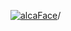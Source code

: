 [![alcaFace](https://camo.githubusercontent.com/2ee094c4af74cb0ec2e19388fccfb809837623e3/68747470733a2f2f7374617469632d63646e2e6a74766e772e6e65742f656d6f7469636f6e732f76312f3332383632362f312e30)](https://twitch.tv/Alca)/

<!--
# My "Popular" CodePens

<table>
	<tr>
		<th></th>
		<th>Title</th>
		<th>Last updated</th>
	</tr>
	<tr>
		<td><a href="https://codepen.io/Alca/pen/XWVoWoM" rel="nofollow"><img src="https://codepen.io/alca/pen/XWVoWoM/image/default.png" width="100" height="56.25"></a></td>
		<td><a href="https://codepen.io/Alca/pen/XWVoWoM" rel="nofollow">A Pen by Jacob Foster</a></td>
		<td>Apr 18, 2022</td>
	</tr>
	<tr>
		<td><a href="https://codepen.io/Alca/pen/QWazWGR" rel="nofollow"><img src="https://codepen.io/alca/pen/QWazWGR/image/default.png" width="100" height="56.25"></a></td>
		<td><a href="https://codepen.io/Alca/pen/QWazWGR" rel="nofollow">A Pen by Jacob Foster</a></td>
		<td>Apr 17, 2022</td>
	</tr>
	<tr>
		<td><a href="https://codepen.io/Alca/pen/ExoOONN" rel="nofollow"><img src="https://codepen.io/alca/pen/ExoOONN/image/default.png" width="100" height="56.25"></a></td>
		<td><a href="https://codepen.io/Alca/pen/ExoOONN" rel="nofollow">SallyTheAltarBoy</a></td>
		<td>Apr 17, 2022</td>
	</tr>
	<tr>
		<td><a href="https://codepen.io/Alca/pen/XWVyNzr" rel="nofollow"><img src="https://codepen.io/alca/pen/XWVyNzr/image/default.png" width="100" height="56.25"></a></td>
		<td><a href="https://codepen.io/Alca/pen/XWVyNzr" rel="nofollow">A Pen by Jacob Foster</a></td>
		<td>Apr 16, 2022</td>
	</tr>
	<tr>
		<td><a href="https://codepen.io/Alca/pen/GRyBJZX" rel="nofollow"><img src="https://codepen.io/alca/pen/GRyBJZX/image/default.png" width="100" height="56.25"></a></td>
		<td><a href="https://codepen.io/Alca/pen/GRyBJZX" rel="nofollow">A cube thing based on...</a></td>
		<td>Apr 17, 2022</td>
	</tr>
	<tr>
		<td><a href="https://codepen.io/Alca/pen/abEGvvx" rel="nofollow"><img src="https://codepen.io/alca/pen/abEGvvx/image/default.png" width="100" height="56.25"></a></td>
		<td><a href="https://codepen.io/Alca/pen/abEGvvx" rel="nofollow">A Pen by Jacob Foster</a></td>
		<td>Apr 8, 2022</td>
	</tr>
	<tr>
		<td><a href="https://codepen.io/Alca/pen/MWrboRY" rel="nofollow"><img src="https://codepen.io/alca/pen/MWrboRY/image/default.png" width="100" height="56.25"></a></td>
		<td><a href="https://codepen.io/Alca/pen/MWrboRY" rel="nofollow">A Pen by Jacob Foster</a></td>
		<td>Mar 23, 2022</td>
	</tr>
	<tr>
		<td><a href="https://codepen.io/Alca/pen/ExoYNjp" rel="nofollow"><img src="https://codepen.io/alca/pen/ExoYNjp/image/default.png" width="100" height="56.25"></a></td>
		<td><a href="https://codepen.io/Alca/pen/ExoYNjp" rel="nofollow">Elden Ring Rune Calculator</a></td>
		<td>Mar 18, 2022</td>
	</tr>
	<tr>
		<td><a href="https://codepen.io/Alca/pen/zYPPVdX" rel="nofollow"><img src="https://codepen.io/alca/pen/zYPPVdX/image/default.png" width="100" height="56.25"></a></td>
		<td><a href="https://codepen.io/Alca/pen/zYPPVdX" rel="nofollow">A Pen by Jacob Foster</a></td>
		<td>Feb 23, 2022</td>
	</tr>
	<tr>
		<td><a href="https://codepen.io/Alca/pen/qBVVjLN" rel="nofollow"><img src="https://codepen.io/alca/pen/qBVVjLN/image/default.png" width="100" height="56.25"></a></td>
		<td><a href="https://codepen.io/Alca/pen/qBVVjLN" rel="nofollow">A Pen by Jacob Foster</a></td>
		<td>Feb 17, 2022</td>
	</tr>
</table>

---

###### Last updated: Fri, 22 Apr 2022 05:13:12 GMT
-->
